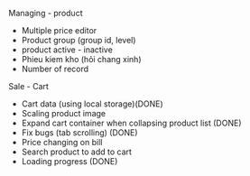 Managing - product
- Multiple price editor
- Product group (group id, level)
- product active - inactive
- Phieu kiem kho (hỏi chang xinh)
- Number of record


Sale - Cart
- Cart data (using local storage)(DONE)
- Scaling product image 
- Expand cart container when collapsing product list (DONE)
- Fix bugs (tab scrolling) (DONE)
- Price changing on bill
- Search product to add to cart
- Loading progress (DONE)